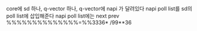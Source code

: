 core에 sd 하나, q-vector 하나, q-vector에 napi 가 달려있다
napi poll list를 sd의 poll list에 삽입해준다
napi poll list에는 next prev
%%%%%%%%%%%%%%=%%3336*
/99**36